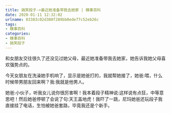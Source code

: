 ```yaml
---
title: 搞笑段子->最近她准备带我去她家 | 糗事百科
date: 2020-01-11 12:32:02
urlname: 03383c02d380f289bb0ede77c52eb26c
tags: 
- 糗事百科
categories:
- 糗事百科
- 搞笑段子
---
```

和女朋友交往很久了还没见过她父母，最近她准备带我去她家，她告诉我她父母喜欢强势点的。

今天女朋友在洗澡她手机响了，显示是她爸打的，我就帮她接了，她爸:喂，什么时候带男朋友回来啊？我:我就是他男人。

她爸:小伙子，听我女儿说你很厉害啊！我本着段子精神说:这样说有点狂，中等意思吧！然后她爸停顿了会说了句:天王盖地虎！我吓了一跳，尼玛她爸还玩段子我直接挂了电话，生怕被她爸套路，毕竟我还是个新手。


